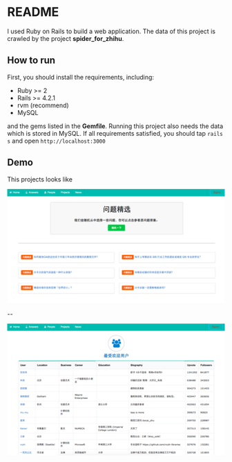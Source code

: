 # README

I used Ruby on Rails to build a web application.  The data of this project is crawled by the project **spider_for\_zhihu**.


## How to run
First, you should install the requirements, including:

+ Ruby >= 2
+ Rails >= 4.2.1
+ rvm (recommend)
+ MySQL

and the gems listed in the **Gemfile**. Running this project also needs the data which is stored in MySQL. If all requirements satisfied, you should tap ``rails s`` and open ``http://localhost:3000 ``

## Demo

This projects looks like

![question](static/qus.png)

--

![people](static/peo.png)
